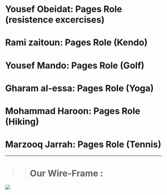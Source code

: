 # **Yousef Obeidat:** Pages Role (resistence excercises)
 
# **Rami zaitoun:** Pages Role (Kendo)

# **Yousef Mando:** Pages Role (Golf)

# **Gharam al-essa:** Pages Role (Yoga)

# **Mohammad Haroon:** Pages Role (Hiking)

# **Marzooq Jarrah:** Pages Role (Tennis)

***

>> # **Our Wire-Frame  :**

![](wireframe/wire-frame.jpg) 